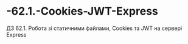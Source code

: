 # -62.1.-Cookies-JWT-Express
ДЗ 62.1. Робота зі статичними файлами, Cookies та JWT на сервері Express
